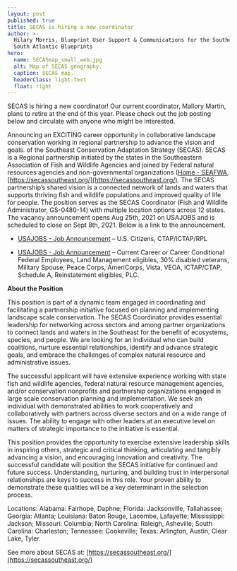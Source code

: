 ```yaml
---
layout: post
published: true
title: SECAS is hiring a new coordinator
author: >-
  Hilary Morris, Blueprint User Support & Communications for the Southeast and
  South Atlantic Blueprints
hero:
  name: SECASmap_small_web.jpg
  alt: Map of SECAS geography.
  caption: SECAS map.
  headerClass: light-text
  float: right
---
```


SECAS is hiring a new coordinator! Our current coordinator, Mallory Martin, plans to retire at the end of this year. Please check out the job posting below and circulate with anyone who might be interested.

Announcing an EXCITING career opportunity in collaborative landscape conservation working in regional partnership to advance the vision and goals. of the Southeast Conservation Adaptation Strategy (SECAS).<!--more--> SECAS is a Regional partnership initiated by the states in the Southeastern Association of Fish and Wildlife Agencies and joined by Federal natural resources agencies and non-governmental organizations ([Home - SEAFWA](http://www.seafwa.org/), [https://secassoutheast.org/](https://secassoutheast.org/). The SECAS partnership’s shared vision is a connected network of lands and waters that supports thriving fish and wildlife populations and improved quality of life for people. The position serves as the SECAS Coordinator (Fish and Wildlife Administrator, GS-0480-14) with multiple location options across 12 states. The vacancy announcement opens Aug 25th, 2021 on USAJOBS and is scheduled to close on Sept 8th, 2021. Below is a link to the announcement.

- [USAJOBS - Job Announcement](https://www.usajobs.gov/GetJob/ViewDetails/612005900) – U.S. Citizens, CTAP/ICTAP/RPL

- [USAJOBS - Job Announcement](https://www.usajobs.gov/GetJob/ViewDetails/612006400) – Current Career or Career Conditional Federal Employees, Land Management eligibles, 30% disabled veterans, Military Spouse, Peace Corps, AmeriCorps, Vista, VEOA, ICTAP/CTAP, Schedule A, Reinstatement eligibles, PLC.

**About the Position**

This position is part of a dynamic team engaged in coordinating and facilitating a partnership initiative focused on planning and implementing landscape scale conservation. The SECAS Coordinator provides essential leadership for networking across sectors and among partner organizations to connect lands and waters in the Southeast for the benefit of ecosystems, species, and people. We are looking for an individual who can build coalitions, nurture essential relationships, identify and advance strategic goals, and embrace the challenges of complex natural resource and administrative issues.

The successful applicant will have extensive experience working with state fish and wildlife agencies, federal natural resource management agencies, and/or conservation nonprofits and partnership organizations engaged in large scale conservation planning and implementation. We seek an individual with demonstrated abilities to work cooperatively and collaboratively with partners across diverse sectors and on a wide range of issues. The ability to engage with other leaders at an executive level on matters of strategic importance to the initiative is essential.

This position provides the opportunity to exercise extensive leadership skills in inspiring others, strategic and critical thinking, articulating and tangibly advancing a vision, and encouraging innovation and creativity. The successful candidate will position the SECAS initiative for continued and future success. Understanding, nurturing, and building trust in interpersonal relationships are keys to success in this role. Your proven ability to demonstrate these qualities will be a key determinant in the selection process.

Locations: Alabama: Fairhope, Daphne; Florida: Jacksonville, Tallahassee; Georgia: Atlanta; Louisiana: Baton Rouge, Lacombe, Lafayette; Mississippi: Jackson; Missouri: Columbia; North Carolina: Raleigh, Asheville; South Carolina: Charleston; Tennessee: Cookeville; Texas: Arlington, Austin, Clear Lake, Tyler.

See more about SECAS at: [https://secassoutheast.org/](https://secassoutheast.org/)
